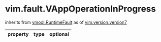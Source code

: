 vim.fault.VAppOperationInProgress
=================================
inherits from [vmodl.RuntimeFault](docs/vmodl.RuntimeFault.md)
as of [vim.version.version7](docs/vim.version.md)

| property | type | optional |
|:---------|:-----|:---------|
